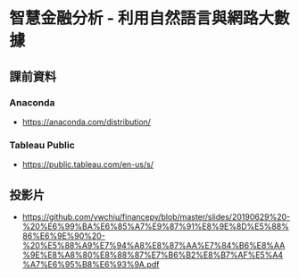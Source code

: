 # 智慧金融分析 - 利用自然語言與網路大數據 

## 課前資料

### Anaconda
- https://anaconda.com/distribution/

### Tableau Public 
- https://public.tableau.com/en-us/s/

## 投影片
- https://github.com/ywchiu/financepy/blob/master/slides/20190629%20-%20%E6%99%BA%E6%85%A7%E9%87%91%E8%9E%8D%E5%88%86%E6%9E%90%20-%20%E5%88%A9%E7%94%A8%E8%87%AA%E7%84%B6%E8%AA%9E%E8%A8%80%E8%88%87%E7%B6%B2%E8%B7%AF%E5%A4%A7%E6%95%B8%E6%93%9A.pdf
